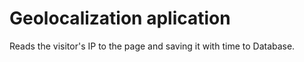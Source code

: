 # Geolocalization aplication 
Reads the visitor's IP to the page and saving it with time to Database. 
